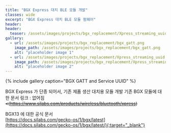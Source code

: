 ```yaml
---
title: "BGX Express 대치 BLE 모듈 개발"
classes: wide
excerpt: "BGX Express 대치 BLE 모듈 펌웨어"
header:
header:
  teaser: /assets/images/projects/bgx_replacement/Xpress_streaming_uuid.png
gallery:
  - url: /assets/images/projects/bgx_replacement/bgx_gatt.png
    image_path: /assets/images/projects/bgx_replacement/bgx_gatt.png
    alt: "placeholder image 1"
  - url: /assets/images/projects/bgx_replacement/Xpress_streaming_uuid.png
    image_path: /assets/images/projects/bgx_replacement/Xpress_streaming_uuid.png
    alt: "placeholder image 2"
---
```


{% include gallery caption="BGX GATT and Service UUID" %}

BGX Express 가 단종 되어서, 기존 제품 생산 대치용 모듈 개발 
기존 BGX 모듈에 대한 문서 링크 : 없어짐 ~~<(https://www.silabs.com/products/wireless/bluetooth/xpress)~~

BGX13 에 대한 공식 문서  
[https://docs.silabs.com/gecko-os/1/bgx/latest](https://docs.silabs.com/gecko-os/1/bgx/latest/){:target="_blank"} 
